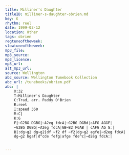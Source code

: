 ```yaml
---
title: Milliner's Daughter
titleID: milliner-s-daughter-obrien.md
key: G
rhythm: reel
date: 1999-02-12
location: Other
tags: obrien
regtuneoftheweek:
slowtuneoftheweek:
mp3_file:
mp3_source:
mp3_licence:
mp3_url:
alt_mp3_url:
source: Wellington
abc_source: Wellington Tunebook Collection
abc_url: /tunebooks/obrien.pdf
abc: |
    X:32
    T:Milliner's Daughter
    C:Trad, arr. Paddy O'Brien
    R:reel
    I:speed 350
    M:C|
    K:G
    F|~G2BG DGBG|~A2eg fdcA|~G2BG DGBd|cAFG AGGF|
    ~G2BG DGBG|~A2eg fdcA|GB~B2 FGAB | cAFG AG G:|
    B|:dg~g2 dg~g2|df ~f2 df ~f2|dg~g2 agfe|~d2eg fdcA|
    dg~g2 bgaf|d^cde fefg|afge fde^c|~d2eg fdcA:|
    

---
```

